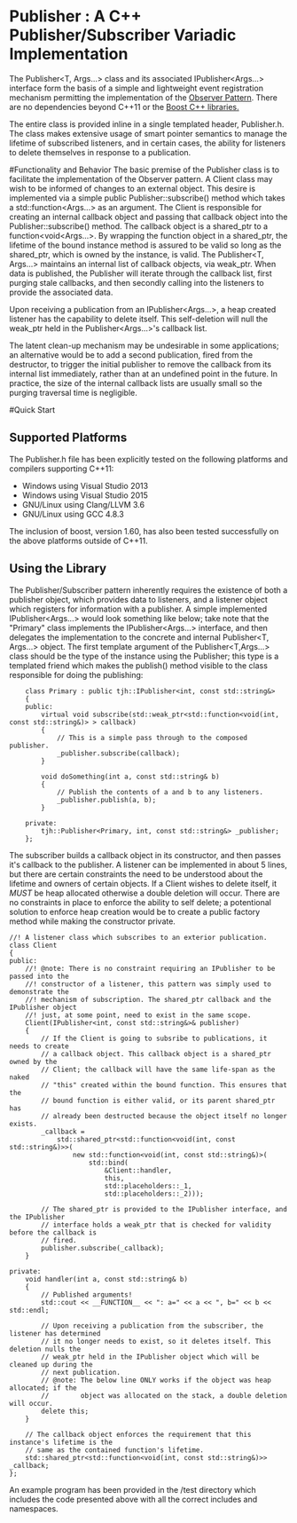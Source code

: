 # Publisher : A C++ Publisher/Subscriber Variadic Implementation

The Publisher<T, Args...> class and its associated IPublisher<Args...> interface form the basis of a simple and lightweight event registration mechanism permitting the implementation of the [Observer Pattern](https://en.wikipedia.org/wiki/Observer_pattern). There are no dependencies beyond C++11 or the [Boost C++ libraries.](http://www.boost.org/) 

The entire class is provided inline in a single templated header, Publisher.h.  The class makes extensive usage of smart pointer semantics to manage the lifetime of subscribed listeners, and in certain cases, the ability for listeners to delete themselves in response to a publication.  

#Functionality and Behavior
The basic premise of the Publisher class is to facilitate the implementation of the Observer pattern. A Client class may wish to be informed of changes to an external object. This desire is implemented via a simple public Publisher::subscribe() method which takes a std::function<Args...> as an argument. The Client is responsible for creating an internal callback object and passing that callback object into the Publisher::subscribe() method.  The callback object is a shared_ptr to a function<void<Args...>. By wrapping the function object in a shared_ptr, the lifetime of the bound instance method is assured to be valid so long as the shared_ptr, which is owned by the instance, is valid.  The Publisher<T, Args...> maintains an internal list of callback objects, via weak_ptr.  When data is published, the Publisher will iterate through the callback list, first purging stale callbacks, and then secondly calling into the listeners to provide the associated data.

Upon receiving a publication from an IPublisher<Args...>, a heap created listener has the capability to delete itself. This self-deletion will null the weak_ptr held in the Publisher<Args...>'s callback list.

The latent clean-up mechanism may be undesirable in some applications; an alternative would be to add a second publication, fired from the destructor, to trigger the initial publisher to remove the callback from its internal list immediately, rather than at an undefined point in the future. In practice, the size of the internal callback lists are usually small so the purging traversal time is negligible.

#Quick Start
## Supported Platforms

The Publisher.h file has been explicitly tested on the following platforms and compilers supporting C++11:

* Windows using Visual Studio 2013
* Windows using Visual Studio 2015
* GNU/Linux using Clang/LLVM 3.6
* GNU/Linux using GCC 4.8.3

The inclusion of boost, version 1.60, has also been tested successfully on the above platforms outside of C++11.

## Using the Library

The Publisher/Subscriber pattern inherently requires the existence of both a publisher object, which provides data to listeners, and a listener object which registers for information with a publisher. A simple implemented IPublisher<Args...> would look something like below; take note that the "Primary" class implements the IPublisher<Args...> interface, and then delegates the implementation to the concrete and internal Publisher<T, Args...> object. The first template argument of the Publisher<T,Args...> class should be the type of the instance using the Publisher; this type is a templated friend which makes the publish() method visible to the class responsible for doing the publishing:

        class Primary : public tjh::IPublisher<int, const std::string&>
        {
        public:
            virtual void subscribe(std::weak_ptr<std::function<void(int, const std::string&)> > callback)
            {
                // This is a simple pass through to the composed publisher.
                _publisher.subscribe(callback);
            }

            void doSomething(int a, const std::string& b)
            {
                // Publish the contents of a and b to any listeners.
                _publisher.publish(a, b);
            }

        private:
            tjh::Publisher<Primary, int, const std::string&> _publisher;
        };

The subscriber builds a callback object in its constructor, and then passes it's callback to the publisher. A listener can be implemented in about 5 lines, but there are certain constraints the need to be understood about the lifetime and owners of certain objects. If a Client wishes to delete itself, it *MUST* be heap allocated otherwise a double deletion will occur. There are no constraints in place to enforce the ability to self delete; a potentional solution to enforce heap creation would be to create a public factory method while making the constructor private.

    //! A listener class which subscribes to an exterior publication.
    class Client
    {
    public:
        //! @note: There is no constraint requiring an IPublisher to be passed into the
        //! constructor of a listener, this pattern was simply used to demonstrate the 
        //! mechanism of subscription. The shared_ptr callback and the IPublisher object
        //! just, at some point, need to exist in the same scope.
        Client(IPublisher<int, const std::string&>& publisher)
        {
            // If the Client is going to subsribe to publications, it needs to create
            // a callback object. This callback object is a shared_ptr owned by the 
            // Client; the callback will have the same life-span as the naked
            // "this" created within the bound function. This ensures that the
            // bound function is either valid, or its parent shared_ptr has
            // already been destructed because the object itself no longer exists.
            _callback =
                std::shared_ptr<std::function<void(int, const std::string&)>>(
                    new std::function<void(int, const std::string&)>(
                        std::bind(
                            &Client::handler,
                            this,
                            std::placeholders::_1,
                            std::placeholders::_2)));

            // The shared_ptr is provided to the IPublisher interface, and the IPublisher
            // interface holds a weak_ptr that is checked for validity before the callback is
            // fired.
            publisher.subscribe(_callback);
        }

    private:
        void handler(int a, const std::string& b)
        {
            // Published arguments!
            std::cout << __FUNCTION__ << ": a=" << a << ", b=" << b << std::endl;

            // Upon receiving a publication from the subscriber, the listener has determined
            // it no longer needs to exist, so it deletes itself. This deletion nulls the
            // weak_ptr held in the IPublisher object which will be cleaned up during the
            // next publication.
            // @note: The below line ONLY works if the object was heap allocated; if the 
            //        object was allocated on the stack, a double deletion will occur.
            delete this;
        }

        // The callback object enforces the requirement that this instance's lifetime is the
        // same as the contained function's lifetime.
        std::shared_ptr<std::function<void(int, const std::string&)>> _callback;
    };
        
An example program has been provided in the /test directory which includes the code presented above with all the correct includes and namespaces.
